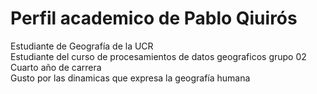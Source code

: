 # Perfil academico de Pablo Qiuirós
Estudiante de Geografía de la UCR  
Estudiante del curso de procesamientos de datos geograficos grupo 02  
Cuarto año de carrera  
Gusto por las dinamicas que expresa la geografía humana  

